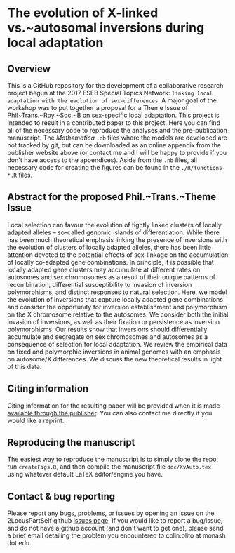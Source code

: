 # The evolution of X-linked vs.~autosomal inversions during local adaptation

## Overview

This is a GitHub repository for the development of a collaborative research project begun at the 2017 ESEB Special Topics Network: `linking local adaptation with the evolution of sex-differences`. A major goal of the workshop was to put together a proposal for a Theme Issue of Phil~Trans.~Roy.~Soc.~B on sex-specific local adaptation. This project is intended to result in a contributed paper to this project. Here you can find all of the necessary code to reproduce the analyses and the pre-publication manuscript. The *Mathematica* `.nb` files where the models are developed are not tracked by git, but can be downloaded as an online appendix from the publisher website above (or contact me and I will be happy to provide if you don't have access to the appendices). Aside from the `.nb` files, all necessary code for creating the figures can be found in the `./R/functions-*.R` files. 


## Abstract for the proposed Phil.~Trans.~Theme Issue

Local selection can favour the evolution of tightly linked clusters of locally adapted alleles – so-called genomic islands of differentiation. While there has been much theoretical emphasis linking the presence of inversions with the evolution of clusters of locally adapted alleles, there has been little attention devoted to the potential effects of sex-linkage on the accumulation of locally co-adapted gene combinations. In principle, it is possible that locally adapted gene clusters may accumulate at different rates on autosomes and sex chromosomes as a result of their unique patterns of recombination, differential susceptibility to invasion of inversion polymorphisms, and distinct responses to natural selection. Here, we model the evolution of inversions that capture locally adapted gene combinations and consider the opportunity for inversion establishment and polymorphism on the X chromosome relative to the autosomes. We consider both the initial invasion of inversions, as well as their fixation or persistence as inversion polymorphisms. Our results show that inversions should differentially accumulate and segregate on sex chromosomes and autosomes as a consequence of selection for local adaptation. We review the empirical data on fixed and polymorphic inversions in animal genomes with an emphasis on autosome/X differences. We discuss the new theoretical results in light of this data.


## Citing information

Citing information for the resulting paper will be provided when it is made [available through the publisher](http://XXXXX). You can also contact me directly if you would like a reprint. 


## Reproducing the manuscript

The easiest way to reproduce the manuscript is to simply clone the repo, run `createFigs.R`, and then compile the manuscript file `doc/XvAuto.tex` using whatever default LaTeX editor/engine you have. 


## Contact & bug reporting

Please report any bugs, problems, or issues by opening an issue on the 2LocusPartSelf github [issues page](https://github.com/colin-olito/XvAutosomeInversions/issues). If you would like to report a bug/issue, and do not have a github account (and don't want to get one), please send a brief email detailing the problem you encountered to colin.olito at monash dot edu.



